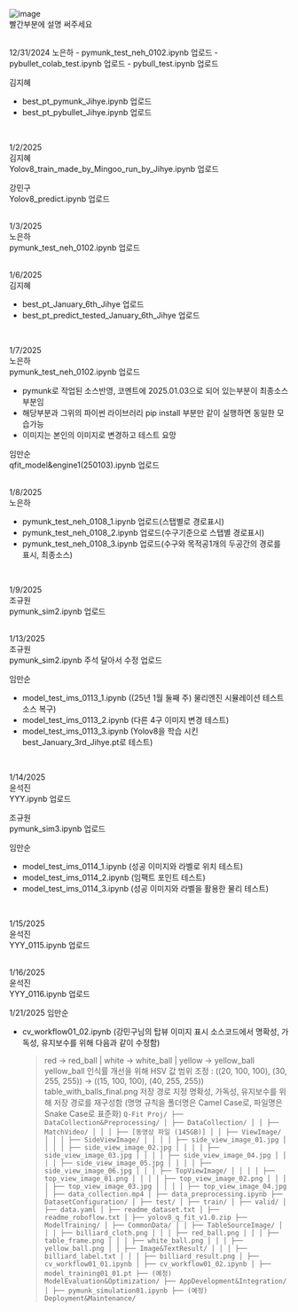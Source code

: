 ![image](https://github.com/user-attachments/assets/a1b9ea79-93a9-4971-b3a6-3bac2c5ef5b8)    
빨간부분에 설명 써주세요       


                     

<br>
12/31/2024   
노은하       
- pymunk_test_neh_0102.ipynb 업로드         
- pybullet_colab_test.ipynb 업로드          
- pybull_test.ipynb 업로드            
     
김지혜    
- best_pt_pymunk_Jihye.ipynb 업로드    
- best_pt_pybullet_Jihye.ipynb 업로드    
<br>

1/2/2025    
김지혜    
Yolov8_train_made_by_Mingoo_run_by_Jihye.ipynb 업로드    

강민구    
Yolov8_predict.ipynb 업로드    
<br>

1/3/2025    
노은하    
pymunk_test_neh_0102.ipynb 업로드    
<br>

1/6/2025    
김지혜    
- best_pt_January_6th_Jihye 업로드    
- best_pt_predict_tested_January_6th_Jihye 업로드    
<br>

1/7/2025    
노은하    
pymunk_test_neh_0102.ipynb 업로드    
- pymunk로 작업된 소스반영, 코멘트에 2025.01.03으로 되어 있는부분이 최종소스부분임    
- 해당부분과 그위의 파이썬 라이브러리 pip install 부분만 같이 실행하면 동일한 모습가능    
- 이미지는 본인의 이미지로 변경하고 테스트 요망    

임만순    
qfit_model&engine1(250103).ipynb 업로드    
<br>

1/8/2025    
노은하    
- pymunk_test_neh_0108_1.ipynb 업로드(스탭별로 경로표시)    
- pymunk_test_neh_0108_2.ipynb 업로드(수구기준으로 스탭별 경로표시)    
- pymunk_test_neh_0108_3.ipynb 업로드(수구와 목적공1개의 두공간의 경로를 표시, 최종소스)    
<br>

1/9/2025    
조규원    
pymunk_sim2.ipynb 업로드    
<br>

1/13/2025    
조규원    
pymunk_sim2.ipynb 주석 달아서 수정 업로드    

임만순    
- model_test_ims_0113_1.ipynb ((25년 1월 둘째 주) 물리엔진 시뮬레이션 테스트 소스 복구)    
- model_test_ims_0113_2.ipynb (다른 4구 이미지 변경 테스트)    
- model_test_ims_0113_3.ipynb (Yolov8을 학습 시킨 best_January_3rd_Jihye.pt로 테스트)    
<br>

1/14/2025    
윤석진    
YYY.ipynb 업로드    

조규원    
pymunk_sim3.ipynb 업로드    

임만순    
- model_test_ims_0114_1.ipynb (성공 이미지와 라벨로 위치 테스트)    
- model_test_ims_0114_2.ipynb (임팩트 포인트 테스트)    
- model_test_ims_0114_3.ipynb (성공 이미지와 라벨을 활용한 물리 테스트)    
<br>

1/15/2025  
윤석진  
YYY_0115.ipynb 업로드  
<br>

1/16/2025  
윤석진  
YYY_0116.ipynb 업로드
<br>

1/21/2025
임만순
- cv_workflow01_02.ipynb (강민구님의 탑뷰 이미지 표시 소스코드에서 명확성, 가독성, 유지보수를 위해 다음과 같이 수정함)
  > red → red_ball | white → white_ball | yellow → yellow_ball
  > yellow_ball 인식률 개선을 위해 HSV 값 범위 조정 : ((20, 100, 100), (30, 255, 255)) → ((15, 100, 100), (40, 255, 255))
  > table_with_balls_final.png 저장 경로 지정
  > 명확성, 가독성, 유지보수를 위해 저장 경로를 재구성함 (명명 규칙을 폴더명은 Camel Case로, 파일명은 Snake Case로 표준화)
```Q-Fit Proj/ ├── DataCollection&Preprocessing/ │ ├── DataCollection/ │ │ ├── MatchVideo/ │ │ │ ├── [동영상 파일 (145GB)] │ │ ├── ViewImage/ │ │ │ ├── SideViewImage/ │ │ │ │ ├── side_view_image_01.jpg │ │ │ │ ├── side_view_image_02.jpg │ │ │ │ ├── side_view_image_03.jpg │ │ │ │ ├── side_view_image_04.jpg │ │ │ │ ├── side_view_image_05.jpg │ │ │ │ ├── side_view_image_06.jpg │ │ │ ├── TopViewImage/ │ │ │ │ ├── top_view_image_01.png │ │ │ │ ├── top_view_image_02.png │ │ │ │ ├── top_view_image_03.jpg │ │ │ │ ├── top_view_image_04.jpg │ ├── data_collection.mp4 │ ├── data_preprocessing.ipynb ├── DatasetConfiguration/ │ ├── test/ │ ├── train/ │ ├── valid/ │ ├── data.yaml │ ├── readme_dataset.txt │ ├── readme_roboflow.txt │ ├── yolov8_q_fit_v1.0.zip ├── ModelTraining/ │ ├── CommonData/ │ │ ├── TableSourceImage/ │ │ │ ├── billiard_cloth.png │ │ │ ├── red_ball.png │ │ │ ├── table_frame.png │ │ │ ├── white_ball.png │ │ │ ├── yellow_ball.png │ │ ├── Image&TextResult/ │ │ │ ├── billiard_label.txt │ │ │ ├── billiard_result.png │ ├── cv_workflow01_01.ipynb │ ├── cv_workflow01_02.ipynb │ ├── model_training01_01.pt ├── (예정) ModelEvaluation&Optimization/ ├── AppDevelopment&Integration/ │ ├── pymunk_simulation01.ipynb ├── (예정) Deployment&Maintenance/```
